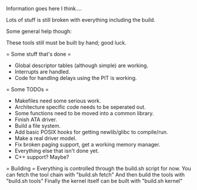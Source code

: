 Information goes here I think....

Lots of stuff is still broken with everything including the build.

Some general help though:

These tools still must be built by hand; good luck.

= Some stuff that's done =
* Global descriptor tables (although simple) are working.
* Interrupts are handled.
* Code for handling delays using the PIT is working.

= Some TODOs =
* Makefiles need some serious work.
* Architecture specific code needs to be seperated out.
* Some functions need to be moved into a common library.
* Finish ATA driver.
* Build a file system.
* Add basic POSIX hooks for getting newlib/glibc to compile/run.
* Make a real driver model.
* Fix broken paging support, get a working memory manager.
* Everything else that isn't done yet.
* C++ support?  Maybe?

= Building =
Everything is controlled through the build.sh script for now.
You can fetch the tool chain with "build.sh fetch"
And then build the tools with "build.sh tools"
Finally the kernel itself can be built with "build.sh kernel"
